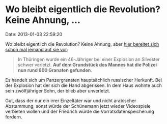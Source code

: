 Wo bleibt eigentlich die Revolution? Keine Ahnung, \...
=======================================================

Date: 2013-01-03 22:59:20

Wo bleibt eigentlich die Revolution? Keine Ahnung, aber [hier bereitet
sich schon mal jemand auf sie
vor](http://ml.spiegel.de/article.do?id=875655):

> In Thüringen wurde ein 46-Jähriger bei einer Explosion an Silvester
> schwer verletzt. **Auf dem Grundstück des Mannes hat die Polizei nun
> rund 600 Granaten gefunden**.

Es handelt sich um Panzergranaten hauptsächlich russischer Herkunft. Bei
der Explosion hat der sich die Hand abgerissen. In dem Haus wohnte auch
sein zwölfjähriger Sohn, der blieb aber unverletzt.

Gut, dass der nur ein irrer Einzeltäter war und nicht arabischer
Abstammung, sonst würde der Schünemann jetzt wieder Videospiele
verbieten wollen und der Friedrich würde die Vorratsdatenspeicherung
fordern.
